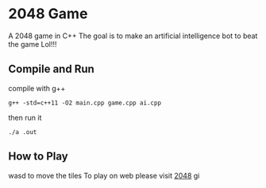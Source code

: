 # 2048 Game
A 2048 game in C++
The goal is to make an artificial intelligence bot to beat the game Lol!!!

## Compile and Run
compile with g++
```
g++ -std=c++11 -O2 main.cpp game.cpp ai.cpp
```

then run it
```
./a .out
```

## How to Play
wasd <RET> to move the tiles
To play on web please visit [2048](https://gabrielecirulli.github.io/2048/)
gi
